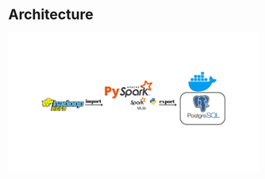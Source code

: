 # Architecture
![](https://github.com/Recard1on/Apache_Spark-Machine_Learning-A_Simple_Classification/blob/main/Architecture.png)
